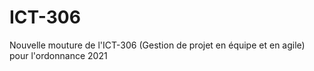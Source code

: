# ICT-306
Nouvelle mouture de l'ICT-306 (Gestion de projet en équipe et en agile) pour l'ordonnance 2021
